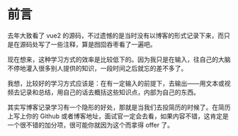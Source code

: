 # 前言

去年大致看了 vue2 的源码，不过遗憾的是当时没有以博客的形式记录下来，而只是在源码处写了一些注释，算是囫囵吞枣看了一遍吧。

现在想来，这种学习方式的效率是比较低下的。因为我只是在输入，往自己的大脑不停地灌入很多别人提供的知识，一段时间之后就忘的差不多了。

我想，比较好的学习方式应该是：在有一定输入的前提下，去输出——用文本或视频去记录和总结，用自己的话去概括这些知识点，内部为自己的东西。

其实写博客记录学习有一个隐形的好处，那就是当我们去投简历的时候了。在简历上写上你的 Github 或者博客地址，面试官一定会去看，如果内容不错，这肯定是一个很不错的加分项，很可能你就因为这个而拿得 offer 了。
